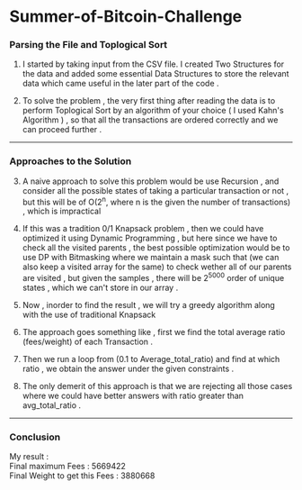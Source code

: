 # Summer-of-Bitcoin-Challenge

### **Parsing the File and Toplogical Sort**

1. I started by taking input from the CSV file. I created Two Structures for the data and added some essential Data Structures to store the relevant data which came useful in the later part of the code .

2. To solve the problem , the very first thing after reading the data is to perform Toplogical Sort by an algorithm of your choice ( I used Kahn's Algorithm ) , so that all the transactions are ordered correctly and we can proceed further .

---

### **Approaches to the Solution**

3. A naive approach to solve this problem would be use Recursion , and consider all the possible states
   of taking a particular transaction or not , but this will be of O(2<sup>n</sup>, where n is the
   given the number of transactions) , which is impractical

4. If this was a tradition 0/1 Knapsack problem , then we could have optimized it using Dynamic Programming , but here since we have to check all the visited parents , the best possible optimization would be to use
   DP with Bitmasking where we maintain a mask such that (we can also keep a visited array for the same) to check wether all of our parents are visited , but given the samples , there will be 2<sup>5000</sup> order of unique states , which we can't store in our array .

5. Now , inorder to find the result , we will try a greedy algorithm along with the use of traditional Knapsack <br/>
6. The approach goes something like , first we find the total average ratio (fees/weight) of each Transaction .
7. Then we run a loop from (0.1 to Average_total_ratio) and find at which ratio , we obtain the answer under the given constraints .

8. The only demerit of this approach is that we are rejecting all those cases where we could have better answers with ratio greater than avg_total_ratio .

---

### **Conclusion**

My result :<br/>
Final maximum Fees : 5669422 <br/>
Final Weight to get this Fees : 3880668<br/>
